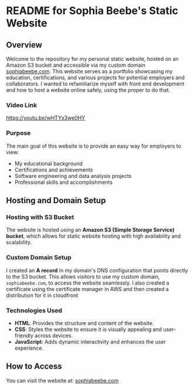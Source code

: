# README for Sophia Beebe's Static Website

## Overview

Welcome to the repository for my personal static website, hosted on an Amazon S3 bucket and accessible via my custom domain [sophiabeebe.com](http://sophiabeebe.com). This website serves as a portfolio showcasing my education, certifications, and various projects for potential employers and collaborators. I wanted to refamiliarize myself with front end development and how to host a website online safely, using the proper to do that. 

### Video Link
https://youtu.be/wHTYx3we0HY

### Purpose
The main goal of this website is to provide an easy way for employers to view:
- My educational background
- Certifications and achievements
- Software engineering and data analysis projects
- Professional skills and accomplishments

## Hosting and Domain Setup

### Hosting with S3 Bucket
The website is hosted using an **Amazon S3 (Simple Storage Service) bucket**, which allows for static website hosting with high availability and scalability. 

### Custom Domain Setup
I created an **A record** in my domain's DNS configuration that points directly to the S3 bucket. This allows visitors to use my custom domain, `sophiabeebe.com`, to access the website seamlessly. I also created a certificate using the certificate manager in AWS and then created a distribution for it in cloudfront

### Technologies Used
- **HTML**: Provides the structure and content of the website.
- **CSS**: Styles the website to ensure it is visually appealing and user-friendly across devices.
- **JavaScript**: Adds dynamic interactivity and enhances the user experience.

## How to Access

You can visit the website at: [sophiabeebe.com](http://sophiabeebe.com)

